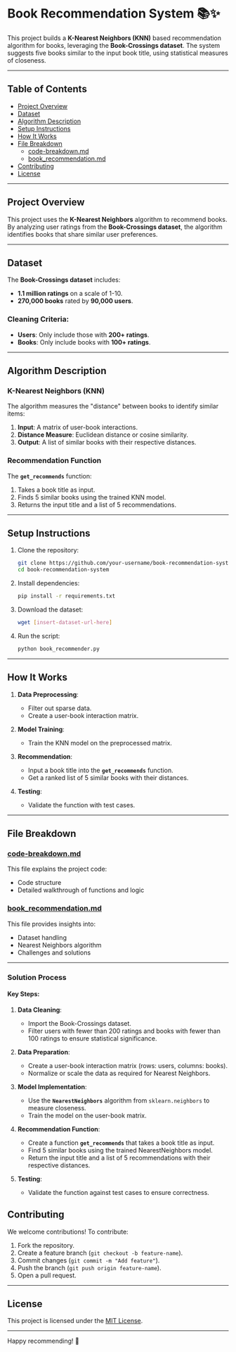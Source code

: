 # Book Recommendation System 📚✨

This project builds a **K-Nearest Neighbors (KNN)** based recommendation algorithm for books, leveraging the **Book-Crossings dataset**. The system suggests five books similar to the input book title, using statistical measures of closeness.

---

## Table of Contents
- [Project Overview](#project-overview)
- [Dataset](#dataset)
- [Algorithm Description](#algorithm-description)
- [Setup Instructions](#setup-instructions)
- [How It Works](#how-it-works)
- [File Breakdown](#file-breakdown)
  - [code-breakdown.md](#code-breakdownmd)
  - [book_recommendation.md](#book_recommendationmd)
- [Contributing](#contributing)
- [License](#license)

---

## Project Overview

This project uses the **K-Nearest Neighbors** algorithm to recommend books. By analyzing user ratings from the **Book-Crossings dataset**, the algorithm identifies books that share similar user preferences.

---

## Dataset

The **Book-Crossings dataset** includes:
- **1.1 million ratings** on a scale of 1-10.
- **270,000 books** rated by **90,000 users**.

### Cleaning Criteria:
- **Users**: Only include those with **200+ ratings**.
- **Books**: Only include books with **100+ ratings**.

---

## Algorithm Description

### K-Nearest Neighbors (KNN)
The algorithm measures the "distance" between books to identify similar items:
1. **Input**: A matrix of user-book interactions.
2. **Distance Measure**: Euclidean distance or cosine similarity.
3. **Output**: A list of similar books with their respective distances.

### Recommendation Function
The **`get_recommends`** function:
1. Takes a book title as input.
2. Finds 5 similar books using the trained KNN model.
3. Returns the input title and a list of 5 recommendations.

---

## Setup Instructions

1. Clone the repository:
   ```bash
   git clone https://github.com/your-username/book-recommendation-system.git
   cd book-recommendation-system
   ```

2. Install dependencies:
   ```bash
   pip install -r requirements.txt
   ```

3. Download the dataset:
   ```bash
   wget [insert-dataset-url-here]
   ```

4. Run the script:
   ```bash
   python book_recommender.py
   ```

---

## How It Works

1. **Data Preprocessing**:
   - Filter out sparse data.
   - Create a user-book interaction matrix.

2. **Model Training**:
   - Train the KNN model on the preprocessed matrix.

3. **Recommendation**:
   - Input a book title into the **`get_recommends`** function.
   - Get a ranked list of 5 similar books with their distances.

4. **Testing**:
   - Validate the function with test cases.

---

## File Breakdown

### [code-breakdown.md](./code-breakdown.md)
This file explains the project code:
- Code structure
- Detailed walkthrough of functions and logic

### [book_recommendation.md](./book_recommendation.md)
This file provides insights into:
- Dataset handling
- Nearest Neighbors algorithm
- Challenges and solutions

---

### Solution Process

#### Key Steps:
1. **Data Cleaning**:
   - Import the Book-Crossings dataset.
   - Filter users with fewer than 200 ratings and books with fewer than 100 ratings to ensure statistical significance.

2. **Data Preparation**:
   - Create a user-book interaction matrix (rows: users, columns: books).
   - Normalize or scale the data as required for Nearest Neighbors.

3. **Model Implementation**:
   - Use the **`NearestNeighbors`** algorithm from `sklearn.neighbors` to measure closeness.
   - Train the model on the user-book matrix.

4. **Recommendation Function**:
   - Create a function **`get_recommends`** that takes a book title as input.
   - Find 5 similar books using the trained NearestNeighbors model.
   - Return the input title and a list of 5 recommendations with their respective distances.

5. **Testing**:
   - Validate the function against test cases to ensure correctness.


## Contributing

We welcome contributions! To contribute:
1. Fork the repository.
2. Create a feature branch (`git checkout -b feature-name`).
3. Commit changes (`git commit -m "Add feature"`).
4. Push the branch (`git push origin feature-name`).
5. Open a pull request.

---

## License

This project is licensed under the [MIT License](./LICENSE).

---

Happy recommending! 🚀
